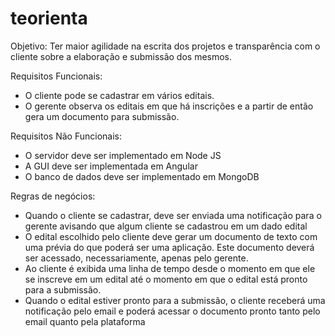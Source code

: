 # teorienta

Objetivo: Ter maior agilidade na escrita dos projetos e transparência com o cliente sobre a elaboração e submissão dos mesmos.

Requisitos Funcionais:
- O cliente pode se cadastrar em vários editais.
- O gerente observa os editais em que há inscrições e a partir de então gera um documento para submissão.

Requisitos Não Funcionais:
- O servidor deve ser implementado em Node JS
- A GUI deve ser implementada em Angular
- O banco de dados deve ser implementado em MongoDB

Regras de negócios:
- Quando o cliente se cadastrar, deve ser enviada uma notificação para o gerente avisando que algum cliente se cadastrou em um dado edital
- O edital escolhido pelo cliente deve gerar um documento de texto com uma prévia do que poderá ser uma aplicação. Este documento deverá ser acessado, necessariamente, apenas pelo gerente.
- Ao cliente é exibida uma linha de tempo desde o momento em que ele se inscreve em um edital até o momento em que o edital está pronto para a submissão.
- Quando o edital estiver pronto para a submissão, o cliente receberá uma notificação pelo email e poderá acessar o documento pronto tanto pelo email quanto pela plataforma
